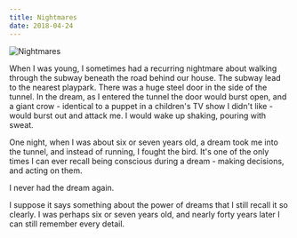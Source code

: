 ```yaml
---
title: Nightmares
date: 2018-04-24
---
```


![Nightmares](https://source.unsplash.com/2aFp6EWWs58/1600x900)

When I was young, I sometimes had a recurring nightmare about walking through the subway beneath the road behind our house. The subway lead to the nearest playpark. There was a huge steel door in the side of the tunnel. In the dream, as I entered the tunnel the door would burst open, and a giant crow - identical to a puppet in a children's TV show I didn't like - would burst out and attack me. I would wake up shaking, pouring with sweat.

One night, when I was about six or seven years old, a dream took me into the tunnel, and instead of running, I fought the bird. It's one of the only times I can ever recall being conscious during a dream - making decisions, and acting on them.

I never had the dream again.

I suppose it says something about the power of dreams that I still recall it so clearly. I was perhaps six or seven years old, and nearly forty years later I can still remember every detail.